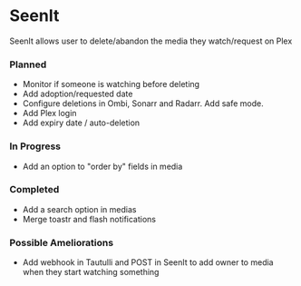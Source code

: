 # SeenIt
SeenIt allows user to delete/abandon the media they watch/request on Plex

### Planned
- Monitor if someone is watching before deleting
- Add adoption/requested date
- Configure deletions in Ombi, Sonarr and Radarr. Add safe mode.
- Add Plex login
- Add expiry date / auto-deletion

### In Progress
- Add an option to "order by" fields in media

### Completed
- Add a search option in medias
- Merge toastr and flash notifications

### Possible Ameliorations
- Add webhook in Tautulli and POST in SeenIt to add owner to media when they start watching something